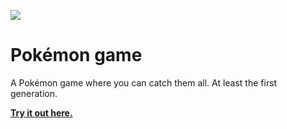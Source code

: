 ![](https://media2.giphy.com/media/slVWEctHZKvWU/giphy.gif?cid=ecf05e47jtxo58zdo6cd93t03tu6lri81mpn8nrigt6i8ewt&ep=v1_gifs_search&rid=giphy.gif&ct=g)

# Pokémon game

A Pokémon game where you can catch them all. At least the first generation. 

**[Try it out here.](https://celebrated-torte-97e8ae.netlify.app/)**


